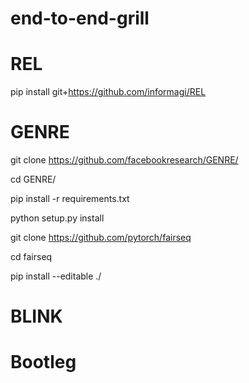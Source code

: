 # end-to-end-grill

# REL
pip install git+https://github.com/informagi/REL

# GENRE
git clone https://github.com/facebookresearch/GENRE/

cd GENRE/

pip install -r requirements.txt

python setup.py install 

git clone https://github.com/pytorch/fairseq 

cd fairseq 

pip install --editable ./


# BLINK


# Bootleg
